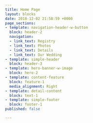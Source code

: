 ```yaml
---
title: Home Page
layout: blocks
date: 2018-12-02 21:58:59 +0000
page_sections:
- template: navigation-header-w-button
  block: header-2
  navigation:
  - link_text: Registry
  - link_text: Photos
  - link_text: Details
  - link_text: Our Wedding
- template: simple-header
  block: header-3
- template: hero-banner-w-image
  block: hero-2
- template: content-feature
  block: feature-1
  media_alignment: Right
- template: detail-content
  block: text-1
- template: simple-footer
  block: footer-1
published: false

---
```


